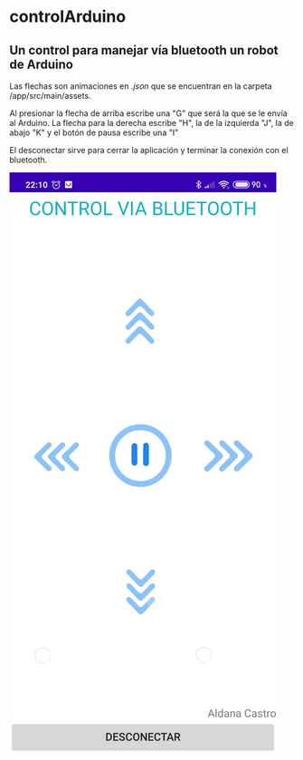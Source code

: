 # controlArduino
## Un control para manejar vía bluetooth un robot de Arduino
Las flechas son animaciones en *.json* que se encuentran en la carpeta /app/src/main/assets.

Al presionar la flecha de arriba escribe una "G" que será la que se le envía al Arduino. La flecha para la derecha escribe "H", la de la izquierda "J", la de abajo "K" y el botón de pausa escribe una "I"

El desconectar sirve para cerrar la aplicación y terminar la conexión con el bluetooth.


![alt text](image/FrontEnd.jpeg)
